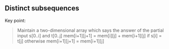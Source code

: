 ## Distinct subsequences

Key point: 
> Maintain a two-dimensional array which says the answer of the partial input s[0..i] and t[0..j]
> mem[i+1][j+1] = mem[i][j] + mem[i+1][j] if s[i] = t[j] 
> otherwise mem[i+1][j+1] = mem[i+1][j]

##
